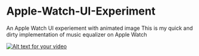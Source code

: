 # Apple-Watch-UI-Experiment
An Apple Watch UI experiement with animated image 
This is my quick and dirty implementation of music equalizer on Apple Watch


[![Alt text for your video](https://raw.githubusercontent.com/tsunglintsai/Apple-Watch-UI-Experiment/master/Screenshot/Apple-Watch-UI-Experiment.gif)](http://youtu.be/iha28dWUevw)
